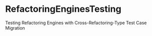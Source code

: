 # RefactoringEnginesTesting
Testing Refactoring Engines with Cross-Refactoring-Type Test Case Migration
